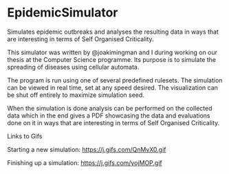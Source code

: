 # EpidemicSimulator
Simulates epidemic outbreaks and analyses the resulting data in ways that are interesting in terms of Self Organised Criticality.

This simulator was written by @joakimingman and I during working on our thesis at the Computer Science programme. Its purpose is to simulate the spreading of diseases using cellular automata.

The program is run using one of several predefined rulesets. The simulation can be viewed in real time, set at any speed desired. The visualization can be shut off entirely to maximize simulation seed.

When the simulation is done analysis can be performed on the collected data which in the end gives a PDF showcasing the data and evaluations done on it in ways that are interesting in terms of Self Organised Criticality. 


Links to Gifs

Starting a new simulation: https://j.gifs.com/QnMvX0.gif

Finishing up a simulation: https://j.gifs.com/yojMOP.gif
